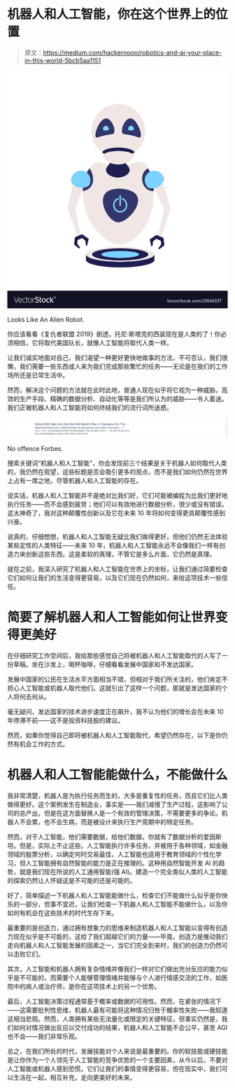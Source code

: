 # 机器人和人工智能，你在这个世界上的位置

> 原文：<https://medium.com/hackernoon/robotics-and-ai-your-place-in-this-world-5bcb5aa1151>

![](img/03640ef6612f7d5ba189487912453078.png)

Looks Like An Alien Robot.

你应该看看《复仇者联盟 2019》剧透，托尼·斯塔克的西装现在是人类的了！你必须相信，它将取代美国队长，就像人工智能将取代人类一样。

让我们诚实地面对自己，我们渴望一种更好更快地做事的方法，不可否认，我们很懒，我们需要一些东西或人来为我们完成那些繁忙的任务——无论是在我们的工作场所还是日常生活中。

然而，解决这个问题的方法就在此时此地，普通人现在似乎将它视为一种威胁。高效的生产手段、精确的数据分析、自动化等等是我们所认为的威胁――令人着迷。我们正被机器人和人工智能将如何终结我们的流行词所迷惑。

![](img/3b85ed9ea9ab2c256c0a13591511a08c.png)

No offence Forbes.

搜索关键词“机器人和人工智能”，你会发现前三个结果是关于机器人如何取代人类的，我仍然在观望，这些标题是否会吸引更多的观点，而不是我们如何仍然在世界上占有一席之地，尽管机器人和人工智能的存在。

说实话，机器人和人工智能并不是绝对比我们好，它们可能被编程为比我们更好地执行任务――而不会感到疲劳；他们可以有效地进行数据分析，很少或没有错误。这太神奇了，我对这种颠覆性创新以及它在未来 10 年将如何变得更具颠覆性感到兴奋。

说真的，仔细想想，机器人和人工智能无疑比我们做得更好。但他们仍然无法体验某些定性的人类特征——未来 10 年，机器人和人工智能永远不会像我们一样有创造力来创新这些东西。这是柔软的真理，不管它是多么片面，它仍然是真理。

就在之前，我深入研究了机器人和人工智能在世界上的坐标，让我们通过简要检查它们如何让我们的生活变得更容易，以及它们现在仍然如何，来给这项技术一些信任。

# 简要了解机器人和人工智能如何让世界变得更美好

在仔细研究工作空间后，我给那些感觉自己将被机器人和人工智能取代的人写了一份草稿。坐在沙发上，喝杯咖啡，仔细看看发展中国家和不发达国家。

发展中国家的公民在生活水平方面相当不错，但相对于我们所关注的，他们肯定不担心人工智能或机器人取代他们。这就引出了这样一个问题，那就是发达国家的个人将何去何从。

毫无疑问，发达国家的技术进步速度正在飙升，我不认为他们的增长会在未来 10 年停滞不前――这不是投资科技股的建议。

然而，如果你觉得自己即将被机器人和人工智能取代，希望仍然存在，以下是你仍然有机会工作的方式。

# 机器人和人工智能能做什么，不能做什么

我非常清楚，机器人是为执行任务而生的，大多是重复性的任务，而且它们比人类做得更好。这个案例发生在制造业，事实是——我们减慢了生产过程，这影响了公司的总产出，但是在这方面替换人是一个有效的管理决策，不需要更多的争论。机器人不会累，也不会生病，而是被设计来执行生产周期中的特定任务。

然而，对于人工智能，他们需要数据，给他们数据，你就有了数据分析的爱因斯坦。但是，实际上不止这些。人工智能执行许多任务，并被用于各种领域，如金融领域的股票分析，以确定何时交易最佳，人工智能也适用于教育领域的个性化学习，但人工智能拥有自然智能的能力是正在推理的。这种用自然智能开发 AI 的趋势，就是我们现在所说的人工通用智能(强 AI)。建造一个完全类似人类的人工智能的探索仍然让人怀疑这是不可能的还是可能的。

好了，简单描述一下机器人和人工智能能做什么，检查它们不能做什么似乎是你快乐的一部分，但事不宜迟，让我们检查一下机器人和人工智能不能做什么，以及你如何有机会在这些技术的时代生存下来。

最重要的是创造力，通过拥有想象力的思维来制造机器人和人工智能以变得有创造力现在似乎是不可能的，这给了我们超越它们的力量——毕竟，创造力是推动我们走向机器人和人工智能发展的因素之一，当它们完全到来时，我们的创造力仍然可以击败它们。

其次，人工智能和机器人拥有复杂情绪并像我们一样对它们做出充分反应的能力似乎是不可能的，而需要个人能够管理情绪并能够与个人进行情感交流的工作，如医院中的病人或治疗师，是你在这项技术上的另一个优势。

最后，人工智能决策过程通常基于概率或数据的可用性。然而，在紧张的情况下——这需要批判性思维，机器人最有可能将这种情况归咎于概率性失败——我知道这相当悲观。然而，人类拥有某些无法量化或限定的关键特征，但事实仍然是，我们如何对情况做出反应以交付成功的结果，机器人和人工智能不会公平，甚至 AGI 也不会——我们非常乐观。

总之，在我们所处的时代，发展技能对个人来说是最重要的。你的软技能或硬技能是让你作为一个人领先于人工智能的竞争优势的一个主要因素，从今以后，不要对人工智能或机器人感到恐慌，它们让我们的事情变得更容易，但在现实中，我们可以生活在一起，相互补充，走向更美好的未来。